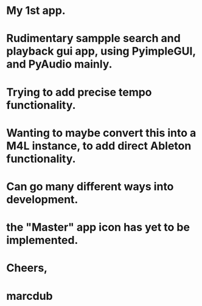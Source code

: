 # My 1st app.

# Rudimentary sampple search and playback gui app, using PyimpleGUI, and PyAudio mainly.
# Trying to add precise tempo functionality.
# Wanting to maybe convert this into a M4L instance, to add direct Ableton functionality.
# Can go many different ways into development.
# the "Master" app icon has yet to be implemented.
# Cheers,
# marcdub
